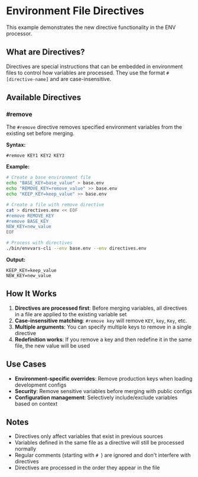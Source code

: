 # Environment File Directives

This example demonstrates the new directive functionality in the ENV processor.

## What are Directives?

Directives are special instructions that can be embedded in environment files to control how variables are processed. They use the format `#[directive-name]` and are case-insensitive.

## Available Directives

### #remove

The `#remove` directive removes specified environment variables from the existing set before merging.

**Syntax:**
```
#remove KEY1 KEY2 KEY3
```

**Example:**
```bash
# Create a base environment file
echo "BASE_KEY=base_value" > base.env
echo "REMOVE_KEY=remove_value" >> base.env
echo "KEEP_KEY=keep_value" >> base.env

# Create a file with remove directive
cat > directives.env << EOF
#remove REMOVE_KEY
#remove BASE_KEY
NEW_KEY=new_value
EOF

# Process with directives
./bin/envvars-cli --env base.env --env directives.env
```

**Output:**
```
KEEP_KEY=keep_value
NEW_KEY=new_value
```

## How It Works

1. **Directives are processed first**: Before merging variables, all directives in a file are applied to the existing variable set
2. **Case-insensitive matching**: `#remove key` will remove `KEY`, `key`, `Key`, etc.
3. **Multiple arguments**: You can specify multiple keys to remove in a single directive
4. **Redefinition works**: If you remove a key and then redefine it in the same file, the new value will be used

## Use Cases

- **Environment-specific overrides**: Remove production keys when loading development configs
- **Security**: Remove sensitive variables before merging with public configs
- **Configuration management**: Selectively include/exclude variables based on context

## Notes

- Directives only affect variables that exist in previous sources
- Variables defined in the same file as a directive will still be processed normally
- Regular comments (starting with `# `) are ignored and don't interfere with directives
- Directives are processed in the order they appear in the file
